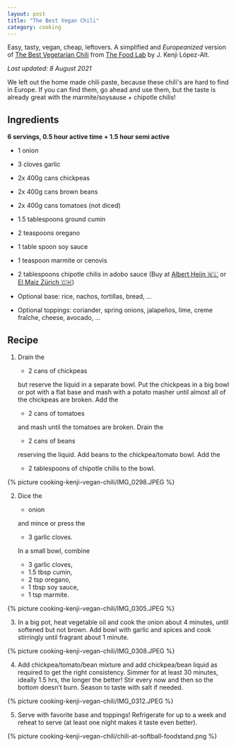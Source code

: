 ```yaml
---
layout: post
title: "The Best Vegan Chili"
category: cooking
---
```


Easy, tasty, vegan, cheap, leftovers. A simplified and *Europeanized* version of [The Best Vegetarian Chili](https://www.seriouseats.com/best-vegetarian-bean-chili) from [The Food Lab](https://www.goodreads.com/book/show/24861842-the-food-lab) by J. Kenji López-Alt.

*Last updated: 8 August 2021*

We left out the home made chili paste, because these chili's are hard to find in Europe. If you can find them, go ahead and use them, but the taste is already great with the marmite/soysause + chipotle chilis!

## Ingredients

**6 servings, 0.5 hour active time + 1.5 hour semi active** 

- 1 onion
- 3 cloves garlic

- 2x 400g cans chickpeas 
- 2x 400g cans brown beans
- 2x 400g cans tomatoes (not diced)

- 1.5 tablespoons ground cumin
- 2 teaspoons oregano
- 1 table spoon soy sauce
- 1 teaspoon marmite or cenovis
- 2 tablespoons chipotle chilis in adobo sauce (Buy at [Albert Heijn 🇳🇱](https://www.ah.nl/producten/product/wi414999/la-morena-chipotle-peper-in-adobo-saus) or [El Maiz Zürich 🇨🇭](https://www.elmaiz.ch/))

- Optional base: rice, nachos, tortillas, bread, …
- Optional toppings: coriander, spring onions, jalapeños, lime, creme fraîche, cheese, avocado, …

## Recipe
1. Drain the 
   
   - 2 cans of chickpeas
    
    but reserve the liquid in a separate bowl. Put the chickpeas in a big bowl or pot with a flat base and mash with a potato masher until almost all of the chickpeas are broken. Add the 

    - 2 cans of tomatoes 

    and mash until the tomatoes are broken. Drain the 

    - 2 cans of beans 

    reserving the liquid. Add beans to the chickpea/tomato bowl. Add the 
 
	- 2 tablespoons of chipotle chilis to the bowl.

{% picture cooking-kenji-vegan-chili/IMG_0298.JPEG %}

2. Dice the 

   - onion 

   and mince or press the 

   - 3 garlic cloves. 

   In a small bowl, combine 

   - 3 garlic cloves, 
   - 1.5 tbsp cumin, 
   - 2 tsp oregano, 
   - 1 tbsp soy sauce, 
   - 1 tsp marmite.

{% picture cooking-kenji-vegan-chili/IMG_0305.JPEG %}

3. In a big pot, heat vegetable oil and cook the onion about 4 minutes, until softened but not brown. Add bowl with garlic and spices and cook stirringly until fragrant about 1 minute.

{% picture cooking-kenji-vegan-chili/IMG_0308.JPEG %}

4. Add chickpea/tomato/bean mixture and add chickpea/bean liquid as required to get the right consistency. Simmer for at least 30 minutes, ideally 1.5 hrs, the longer the better! Stir every now and then so the bottom doesn’t burn. Season to taste with salt if needed.

{% picture cooking-kenji-vegan-chili/IMG_0312.JPEG %}

5. Serve with favorite base and toppings! Refrigerate for up to a week and reheat to serve (at least one night makes it taste even better).

{% picture cooking-kenji-vegan-chili/chili-at-softball-foodstand.png %}

